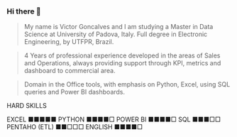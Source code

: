 ### Hi there 👋

> My name is Victor Goncalves and I am studying a Master in Data Science at University of Padova, Italy.
> Full degree in Electronic Engineering, by UTFPR, Brazil.

> 4 Years of professional experience developed in the areas of Sales and Operations, always providing support through KPI, metrics and dashboard to commercial area.

>Domain in the Office tools, with emphasis on Python, Excel, using SQL queries and Power BI dashboards.

HARD SKILLS

EXCEL           ■■■■■
PYTHON          ■■■■□
POWER BI        ■■■■□
SQL             ■■■□□
PENTAHO (ETL)   ■■□□□
ENGLISH         ■■■■□
